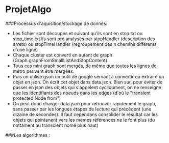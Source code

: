 # ProjetAlgo
###Processus d'aquisition/stockage de donnés:
- Les fichier sont découpés et suivant qu'ils sont en stop.txt ou stop_time.txt ils sont pré analysés par stopHandler (description des arrets) ou stopTimeHandler (regroupement des n chemins différents d'une ligne)
- Chaque cluster est converti en autant de graph (Graph.graphFromSmallListAndStopContent)
- Tous ces mini graph sont mergés, de même que toutes les lignes de métro peuvent être mergées.
- Puis on utilise gson un outil de google servant à convertir ou extraire un objet en json. On écrit cet objet dans data.json. Bien sur, pour éviter de passer en json des objets qui s'appelent cycliqument, on ne renseigne que les identifiants des noeuds dans les edges (d'où le "transient protected Node from")
- On peut donc charger data.json pour retrouver rapidement le graph, sans passer par les longues étapes de lecture qui précèdent (une dizaine de secondes). Il faut cependans consolider le résultat car les objets qui pointanent vers les memes références ne le font plus (du nottament au transcient nomé plus haut)
 
###Les algorithmes :
